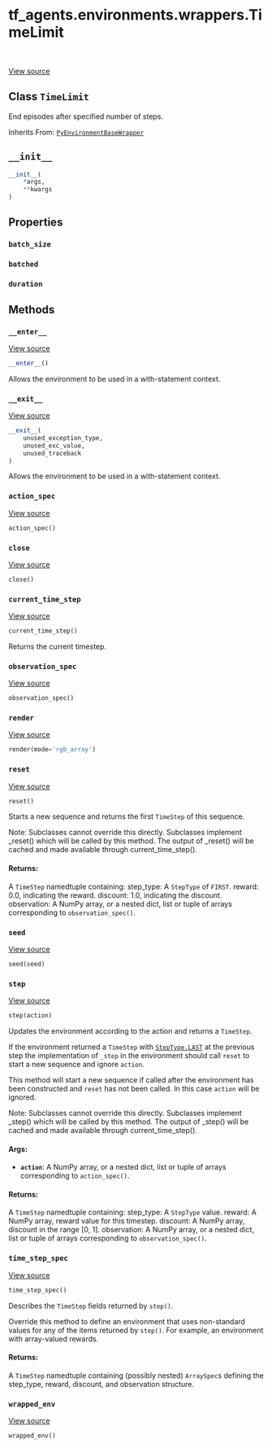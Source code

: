 <div itemscope itemtype="http://developers.google.com/ReferenceObject">
<meta itemprop="name" content="tf_agents.environments.wrappers.TimeLimit" />
<meta itemprop="path" content="Stable" />
<meta itemprop="property" content="batch_size"/>
<meta itemprop="property" content="batched"/>
<meta itemprop="property" content="duration"/>
<meta itemprop="property" content="__enter__"/>
<meta itemprop="property" content="__exit__"/>
<meta itemprop="property" content="__init__"/>
<meta itemprop="property" content="action_spec"/>
<meta itemprop="property" content="close"/>
<meta itemprop="property" content="current_time_step"/>
<meta itemprop="property" content="observation_spec"/>
<meta itemprop="property" content="render"/>
<meta itemprop="property" content="reset"/>
<meta itemprop="property" content="seed"/>
<meta itemprop="property" content="step"/>
<meta itemprop="property" content="time_step_spec"/>
<meta itemprop="property" content="wrapped_env"/>
</div>

# tf_agents.environments.wrappers.TimeLimit

<table class="tfo-notebook-buttons tfo-api" align="left">
</table>

<a target="_blank" href="https://github.com/tensorflow/agents/tree/master/tf_agents/environments/wrappers.py">View
source</a>

## Class `TimeLimit`

End episodes after specified number of steps.

Inherits From: [`PyEnvironmentBaseWrapper`](../../../tf_agents/environments/wrappers/PyEnvironmentBaseWrapper.md)

<!-- Placeholder for "Used in" -->


<h2 id="__init__"><code>__init__</code></h2>

``` python
__init__(
    *args,
    **kwargs
)
```

## Properties

<h3 id="batch_size"><code>batch_size</code></h3>

<h3 id="batched"><code>batched</code></h3>

<h3 id="duration"><code>duration</code></h3>

## Methods

<h3 id="__enter__"><code>__enter__</code></h3>

<a target="_blank" href="https://github.com/tensorflow/agents/tree/master/tf_agents/environments/py_environment.py">View
source</a>

``` python
__enter__()
```

Allows the environment to be used in a with-statement context.

<h3 id="__exit__"><code>__exit__</code></h3>

<a target="_blank" href="https://github.com/tensorflow/agents/tree/master/tf_agents/environments/py_environment.py">View
source</a>

``` python
__exit__(
    unused_exception_type,
    unused_exc_value,
    unused_traceback
)
```

Allows the environment to be used in a with-statement context.


<h3 id="action_spec"><code>action_spec</code></h3>

<a target="_blank" href="https://github.com/tensorflow/agents/tree/master/tf_agents/environments/wrappers.py">View
source</a>

``` python
action_spec()
```

<h3 id="close"><code>close</code></h3>

<a target="_blank" href="https://github.com/tensorflow/agents/tree/master/tf_agents/environments/wrappers.py">View
source</a>

``` python
close()
```




<h3 id="current_time_step"><code>current_time_step</code></h3>

<a target="_blank" href="https://github.com/tensorflow/agents/tree/master/tf_agents/environments/py_environment.py">View
source</a>

``` python
current_time_step()
```

Returns the current timestep.

<h3 id="observation_spec"><code>observation_spec</code></h3>

<a target="_blank" href="https://github.com/tensorflow/agents/tree/master/tf_agents/environments/wrappers.py">View
source</a>

``` python
observation_spec()
```

<h3 id="render"><code>render</code></h3>

<a target="_blank" href="https://github.com/tensorflow/agents/tree/master/tf_agents/environments/wrappers.py">View
source</a>

``` python
render(mode='rgb_array')
```

<h3 id="reset"><code>reset</code></h3>

<a target="_blank" href="https://github.com/tensorflow/agents/tree/master/tf_agents/environments/py_environment.py">View
source</a>

``` python
reset()
```

Starts a new sequence and returns the first `TimeStep` of this sequence.

Note: Subclasses cannot override this directly. Subclasses implement
_reset() which will be called by this method. The output of _reset() will
be cached and made available through current_time_step().

#### Returns:

A `TimeStep` namedtuple containing: step_type: A `StepType` of `FIRST`. reward:
0.0, indicating the reward. discount: 1.0, indicating the discount. observation:
A NumPy array, or a nested dict, list or tuple of arrays corresponding to
`observation_spec()`.

<h3 id="seed"><code>seed</code></h3>

<a target="_blank" href="https://github.com/tensorflow/agents/tree/master/tf_agents/environments/wrappers.py">View
source</a>

```python
seed(seed)
```

<h3 id="step"><code>step</code></h3>

<a target="_blank" href="https://github.com/tensorflow/agents/tree/master/tf_agents/environments/py_environment.py">View
source</a>

``` python
step(action)
```

Updates the environment according to the action and returns a `TimeStep`.

If the environment returned a `TimeStep` with
<a href="../../../tf_agents/trajectories/time_step/StepType.md#LAST"><code>StepType.LAST</code></a>
at the previous step the implementation of `_step` in the environment should
call `reset` to start a new sequence and ignore `action`.

This method will start a new sequence if called after the environment has been
constructed and `reset` has not been called. In this case `action` will be
ignored.

Note: Subclasses cannot override this directly. Subclasses implement
_step() which will be called by this method. The output of _step() will be
cached and made available through current_time_step().

#### Args:

*   <b>`action`</b>: A NumPy array, or a nested dict, list or tuple of arrays
    corresponding to `action_spec()`.

#### Returns:

A `TimeStep` namedtuple containing: step_type: A `StepType` value. reward: A
NumPy array, reward value for this timestep. discount: A NumPy array, discount
in the range [0, 1]. observation: A NumPy array, or a nested dict, list or tuple
of arrays corresponding to `observation_spec()`.

<h3 id="time_step_spec"><code>time_step_spec</code></h3>

<a target="_blank" href="https://github.com/tensorflow/agents/tree/master/tf_agents/environments/py_environment.py">View
source</a>

``` python
time_step_spec()
```

Describes the `TimeStep` fields returned by `step()`.

Override this method to define an environment that uses non-standard values
for any of the items returned by `step()`. For example, an environment with
array-valued rewards.

#### Returns:

A `TimeStep` namedtuple containing (possibly nested) `ArraySpec`s defining
the step_type, reward, discount, and observation structure.

<h3 id="wrapped_env"><code>wrapped_env</code></h3>

<a target="_blank" href="https://github.com/tensorflow/agents/tree/master/tf_agents/environments/wrappers.py">View
source</a>

``` python
wrapped_env()
```
